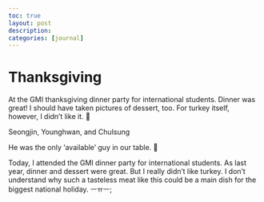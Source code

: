 ```yaml
---
toc: true
layout: post
description:
categories: [journal]
---
```

# Thanksgiving

At the GMI thanksgiving dinner party for international students.
Dinner was great! I should have taken pictures of dessert, too.
For turkey itself, however, I didn’t like it. 🙁



Seongjin, Younghwan, and Chulsung



He was the only ‘available’ guy in our table. 🙂

Today, I attended the GMI dinner party for international students. As last year, dinner and dessert were great. But I really didn’t like turkey. I don’t understand why such a tasteless meat like this could be a main dish for the biggest national holiday. ㅡㅠㅡ;